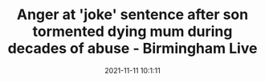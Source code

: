 ---
"title": "Anger at 'joke' sentence after son tormented dying mum during decades of abuse - Birmingham Live"
"date": "2021-11-11 10:1:11"
"feed_name": "GOOGLENEWSINDUSTRIAL"
"feed_website": "https://news.google.com/search?q=industrial%2Bincident&hl=en-US&gl=US&ceid=US:en"
"feed_rss": "https://news.google.com/rss/search?q=industrial%2Bincident&hl=en-US&gl=US&ceid=US:en"
"link": "https://www.birminghammail.co.uk/black-country/anger-joke-sentence-after-son-22133124"
"source": "{'href': 'https://www.birminghammail.co.uk', 'title': 'Birmingham Live'}"
"file": "_posts/2021-1-1-fe594742283dbfa5e87aa4a9734b9017dad6dc71.md"
"accident": "1"
"drilling": "1"
"dead": "0"
"injured": "0"
"arrested": "0"
"place": "unknown place"
"where": "unknown site"
"causes": "unknown"
"place_uri": "unknown place"
---